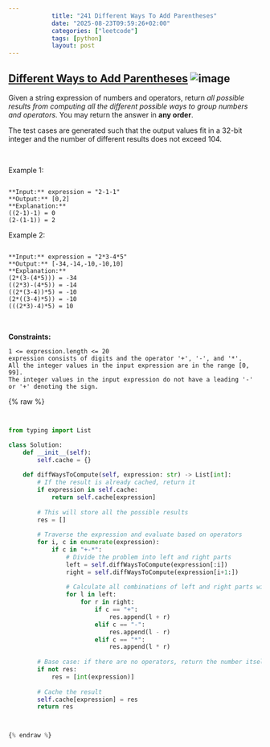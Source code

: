 ```yaml
---
            title: "241 Different Ways To Add Parentheses"
            date: "2025-08-23T09:59:26+02:00"
            categories: ["leetcode"]
            tags: [python]
            layout: post
---
```

            
## [Different Ways to Add Parentheses](https://leetcode.com/problems/different-ways-to-add-parentheses) ![image](https://img.shields.io/badge/Difficulty-Medium-orange)

Given a string expression of numbers and operators, return *all possible results from computing all the different possible ways to group numbers and operators*. You may return the answer in **any order**.

The test cases are generated such that the output values fit in a 32-bit integer and the number of different results does not exceed 104.

 

Example 1:

```

**Input:** expression = "2-1-1"
**Output:** [0,2]
**Explanation:**
((2-1)-1) = 0 
(2-(1-1)) = 2

```

Example 2:

```

**Input:** expression = "2*3-4*5"
**Output:** [-34,-14,-10,-10,10]
**Explanation:**
(2*(3-(4*5))) = -34 
((2*3)-(4*5)) = -14 
((2*(3-4))*5) = -10 
(2*((3-4)*5)) = -10 
(((2*3)-4)*5) = 10

```

 

**Constraints:**

	1 <= expression.length <= 20
	expression consists of digits and the operator '+', '-', and '*'.
	All the integer values in the input expression are in the range [0, 99].
	The integer values in the input expression do not have a leading '-' or '+' denoting the sign.

{% raw %}


```python


from typing import List

class Solution:
    def __init__(self):
        self.cache = {}
    
    def diffWaysToCompute(self, expression: str) -> List[int]:
        # If the result is already cached, return it
        if expression in self.cache:
            return self.cache[expression]
        
        # This will store all the possible results
        res = []
        
        # Traverse the expression and evaluate based on operators
        for i, c in enumerate(expression):
            if c in "+-*":
                # Divide the problem into left and right parts
                left = self.diffWaysToCompute(expression[:i])
                right = self.diffWaysToCompute(expression[i+1:])
                
                # Calculate all combinations of left and right parts with the current operator
                for l in left:
                    for r in right:
                        if c == "+":
                            res.append(l + r)
                        elif c == "-":
                            res.append(l - r)
                        elif c == "*":
                            res.append(l * r)
        
        # Base case: if there are no operators, return the number itself
        if not res:
            res = [int(expression)]
        
        # Cache the result
        self.cache[expression] = res
        return res



{% endraw %}
```
